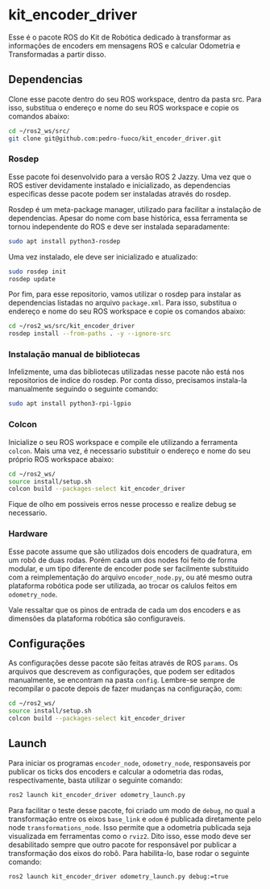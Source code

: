# kit_encoder_driver

Esse é o pacote ROS do Kit de Robótica dedicado à transformar as informações de encoders em mensagens ROS e calcular Odometria e Transformadas a partir disso.

## Dependencias

Clone esse pacote dentro do seu ROS workspace, dentro da pasta src. Para isso, substitua o endereço e nome do seu ROS workspace e copie os comandos abaixo:
```bash
cd ~/ros2_ws/src/
git clone git@github.com:pedro-fuoco/kit_encoder_driver.git
```

### Rosdep
Esse pacote foi desenvolvido para a versão ROS 2 Jazzy. Uma vez que o ROS estiver devidamente instalado e inicializado, as dependencias especificas desse pacote podem ser instaladas através do rosdep.

Rosdep é um meta-package manager, utilizado para facilitar a instalação de dependencias. Apesar do nome com base histórica, essa ferramenta se tornou independente do ROS e deve ser instalada separadamente:

```bash
sudo apt install python3-rosdep
```

Uma vez instalado, ele deve ser inicializado e atualizado:

```bash
sudo rosdep init
rosdep update
```

Por fim, para esse repositorio, vamos utilizar o rosdep para instalar as dependencias listadas no arquivo `package.xml`. Para isso, substitua o endereço e nome do seu ROS workspace e copie os comandos abaixo:
```bash
cd ~/ros2_ws/src/kit_encoder_driver
rosdep install --from-paths . -y --ignore-src
```

### Instalação manual de bibliotecas
Infelizmente, uma das bibliotecas utilizadas nesse pacote não está nos repositorios de indice do rosdep. Por conta disso, precisamos instala-la manualmente seguindo o seguinte comando:

```bash
sudo apt install python3-rpi-lgpio
```

### Colcon
Inicialize o seu ROS workspace e compile ele utilizando a ferramenta `colcon`. Mais uma vez, é necessario substituir o endereço e nome do seu próprio ROS workspace abaixo:
```bash
cd ~/ros2_ws/
source install/setup.sh
colcon build --packages-select kit_encoder_driver
```
Fique de olho em possiveis erros nesse processo e realize debug se necessario.

### Hardware
Esse pacote assume que são utilizados dois encoders de quadratura, em um robô de duas rodas. Porém cada um dos nodes foi feito de forma modular, e um tipo diferente de encoder pode ser facilmente substituido com a reimplementação do arquivo `encoder_node.py`, ou até mesmo outra plataforma robótica pode ser utilizada, ao trocar os calulos feitos em `odometry_node`.

Vale ressaltar que os pinos de entrada de cada um dos encoders e as dimensões da plataforma robótica são configuraveis.

## Configurações
As configurações desse pacote são feitas através de ROS `params`. Os arquivos que descrevem as configurações, que podem ser editados manualmente, se encontram na pasta `config`.
Lembre-se sempre de recompilar o pacote depois de fazer mudanças na configuração, com:
```bash
cd ~/ros2_ws/
source install/setup.sh
colcon build --packages-select kit_encoder_driver
```

## Launch
Para iniciar os programas `encoder_node`, `odometry_node`, responsaveis por publicar os ticks dos encoders e calcular a odometria das rodas, respectivamente, basta utilizar o seguinte comando:
```bash
ros2 launch kit_encoder_driver odometry_launch.py
```

Para facilitar o teste desse pacote, foi criado um modo de `debug`, no qual a transformação entre os eixos `base_link` e `odom` é publicada diretamente pelo node `transformations_node`. Isso permite que a odometria publicada seja visualizada em ferramentas como o `rviz2`. Dito isso, esse modo deve ser desabilitado sempre que outro pacote for responsável por publicar a transformação dos eixos do robô. Para habilita-lo, base rodar o seguinte comando:
```bash
ros2 launch kit_encoder_driver odometry_launch.py debug:=true
```